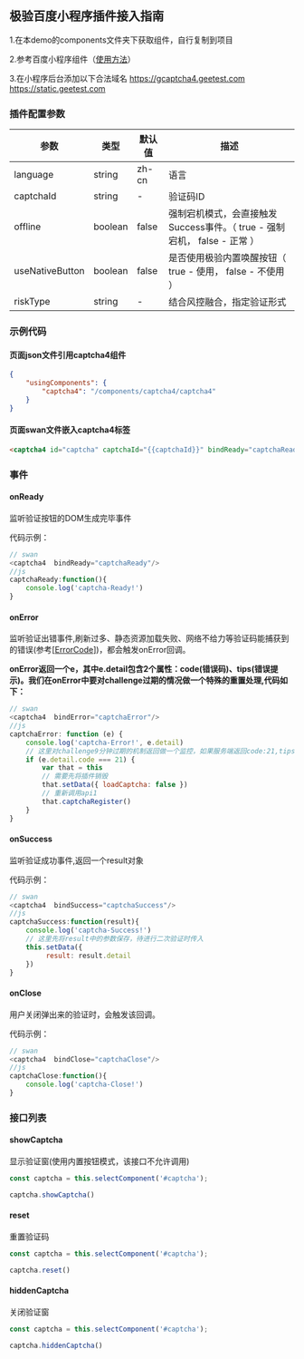 ## 极验百度小程序插件接入指南

1.在本demo的components文件夹下获取组件，自行复制到项目

2.参考百度小程序组件（[使用方法](https://smartprogram.baidu.com/docs/develop/framework/custom-component/)）

3.在小程序后台添加以下合法域名  https://gcaptcha4.geetest.com    https://static.geetest.com



### 插件配置参数

| 参数            | 类型    | 默认值 | 描述                                                         |
| --------------- | ------- | ------ | ------------------------------------------------------------ |
| language            | string  | zh-cn  | 语言                                                         |
| captchaId       | string  | -      | 验证码ID                                                     |
| offline         | boolean | false  | 强制宕机模式，会直接触发Success事件。（ true - 强制宕机， false - 正常 ） |
| useNativeButton | boolean | false  | 是否使用极验内置唤醒按钮（ true - 使用， false - 不使用 ）   |
| riskType        | string  | -      | 结合风控融合，指定验证形式                                   |

### 示例代码

#### 页面json文件引用captcha4组件

```json
{
    "usingComponents": {
        "captcha4": "/components/captcha4/captcha4"
    }
}
```

#### 页面swan文件嵌入captcha4标签

```html
<captcha4 id="captcha" captchaId="{{captchaId}}" bindReady="captchaReady" bindSuccess='captchaSuccess' bindClose='captchaClose' bindError="captchaError" />
```

### 事件

#### onReady

监听验证按钮的DOM生成完毕事件

代码示例：

```js
// swan
<captcha4  bindReady="captchaReady"/>
//js  
captchaReady:function(){
    console.log('captcha-Ready!')
}
```

#### onError

监听验证出错事件,刷新过多、静态资源加载失败、网络不给力等验证码能捕获到的错误(参考[[ErrorCode\]](https://docs.geetest.com/sensebot/apirefer/errorcode/web))，都会触发onError回调。

**onError返回一个e，其中e.detail包含2个属性：code(错误码)、tips(错误提示)。我们在onError中要对challenge过期的情况做一个特殊的重置处理,代码如下：**

```js
// swan
<captcha4  bindError="captchaError"/>
//js  
captchaError: function (e) {
    console.log('captcha-Error!', e.detail)
    // 这里对challenge9分钟过期的机制返回做一个监控，如果服务端返回code:21,tips:not proof，则重新调用api1重置
    if (e.detail.code === 21) {
        var that = this
        // 需要先将插件销毁
        that.setData({ loadCaptcha: false })
        // 重新调用api1
        that.captchaRegister()
    }
}
```

#### onSuccess

监听验证成功事件,返回一个result对象

代码示例：

```js
// swan
<captcha4  bindSuccess="captchaSuccess"/>
//js  
captchaSuccess:function(result){
    console.log('captcha-Success!')
    // 这里先将result中的参数保存，待进行二次验证时传入
    this.setData({
         result: result.detail
    })
}
```

#### onClose

用户关闭弹出来的验证时，会触发该回调。

代码示例：

```js
// swan
<captcha4  bindClose="captchaClose"/>
//js      
captchaClose:function(){
    console.log('captcha-Close!')
}
```

### 接口列表


#### showCaptcha

显示验证窗(使用内置按钮模式，该接口不允许调用)

```js
const captcha = this.selectComponent('#captcha');

captcha.showCaptcha()
```

#### reset

重置验证码

```js
const captcha = this.selectComponent('#captcha');

captcha.reset()
```

#### hiddenCaptcha

关闭验证窗

```js
const captcha = this.selectComponent('#captcha');

captcha.hiddenCaptcha()
```



















